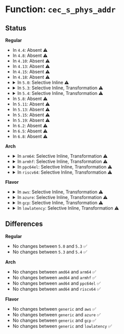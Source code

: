 # Function: <code>cec_s_phys_addr</code>

## Status
<b>Regular</b>
<ul>
<li>
In <code>4.4</code>: Absent ⚠️
</li>
<li>
In <code>4.8</code>: Absent ⚠️
</li>
<li>
In <code>4.10</code>: Absent ⚠️
</li>
<li>
In <code>4.13</code>: Absent ⚠️
</li>
<li>
In <code>4.15</code>: Absent ⚠️
</li>
<li>
In <code>4.18</code>: Absent ⚠️
</li>
<li>
<details>
<summary>In <code>5.0</code>: Selective Inline ⚠️</summary>

```c
void cec_s_phys_addr(struct cec_adapter *adap, u16 phys_addr, bool block);
```

**Collision:** Unique Global

**Inline:** Selective

**Transformation:** False

**Instances:**

```
In drivers/media/cec/cec-adap.c (ffffffff81806677)
Location: drivers/media/cec/cec-adap.c:1546
Inline: True
Inline callers:
  - drivers/media/cec/cec-adap.c:cec_s_phys_addr_from_edid
  - drivers/media/cec/cec-adap.c:cec_s_phys_addr_from_edid
Direct callers:
  - drivers/media/cec/cec-core.c:cec_cec_notify
```
**Symbols:**

```
ffffffff818066d0-ffffffff81806728: cec_s_phys_addr (STB_GLOBAL)
```
</details>
</li>
<li>
<details>
<summary>In <code>5.3</code>: Selective Inline, Transformation ⚠️</summary>

```c
void cec_s_phys_addr(struct cec_adapter *adap, u16 phys_addr, bool block);
```

**Collision:** Unique Global

**Inline:** Selective

**Transformation:** True

**Instances:**

```
In drivers/media/cec/cec-adap.c (ffffffff81846413)
Location: drivers/media/cec/cec-adap.c:1591
Inline: True
Inline callers:
  - drivers/media/cec/cec-adap.c:cec_s_phys_addr_from_edid
Direct callers:
  - drivers/media/cec/cec-core.c:cec_cec_notify
  - drivers/media/cec/cec-adap.c:cec_s_phys_addr_from_edid
  - drivers/media/cec/cec-notifier.c:cec_notifier_cec_adap_register
  - drivers/media/cec/cec-notifier.c:cec_notifier_conn_register
```
**Symbols:**

```
ffffffff81846350-ffffffff818463b3: cec_s_phys_addr.part.0 (STB_LOCAL)
ffffffff818463c0-ffffffff818463e5: cec_s_phys_addr (STB_GLOBAL)
```
</details>
</li>
<li>
<details>
<summary>In <code>5.4</code>: Selective Inline, Transformation ⚠️</summary>

```c
void cec_s_phys_addr(struct cec_adapter *adap, u16 phys_addr, bool block);
```

**Collision:** Unique Global

**Inline:** Selective

**Transformation:** True

**Instances:**

```
In drivers/media/cec/cec-adap.c (ffffffff81877d53)
Location: drivers/media/cec/cec-adap.c:1605
Inline: True
Inline callers:
  - drivers/media/cec/cec-adap.c:cec_s_phys_addr_from_edid
Direct callers:
  - drivers/media/cec/cec-core.c:cec_cec_notify
  - drivers/media/cec/cec-adap.c:cec_s_phys_addr_from_edid
  - drivers/media/cec/cec-notifier.c:cec_notifier_cec_adap_register
  - drivers/media/cec/cec-notifier.c:cec_notifier_conn_register
```
**Symbols:**

```
ffffffff81877c90-ffffffff81877cf3: cec_s_phys_addr.part.0 (STB_LOCAL)
ffffffff81877d00-ffffffff81877d25: cec_s_phys_addr (STB_GLOBAL)
```
</details>
</li>
<li>
In <code>5.8</code>: Absent ⚠️
</li>
<li>
In <code>5.11</code>: Absent ⚠️
</li>
<li>
In <code>5.13</code>: Absent ⚠️
</li>
<li>
In <code>5.15</code>: Absent ⚠️
</li>
<li>
In <code>5.19</code>: Absent ⚠️
</li>
<li>
In <code>6.2</code>: Absent ⚠️
</li>
<li>
In <code>6.5</code>: Absent ⚠️
</li>
<li>
In <code>6.8</code>: Absent ⚠️
</li>
</ul>
<b>Arch</b>
<ul>
<li>
<details>
<summary>In <code>arm64</code>: Selective Inline, Transformation ⚠️</summary>

```c
void cec_s_phys_addr(struct cec_adapter *adap, u16 phys_addr, bool block);
```

**Collision:** Unique Global

**Inline:** Selective

**Transformation:** True

**Instances:**

```
In drivers/media/cec/cec-adap.c (ffff800010abf81c)
Location: drivers/media/cec/cec-adap.c:1605
Inline: True
Inline callers:
  - drivers/media/cec/cec-adap.c:cec_s_phys_addr_from_edid
Direct callers:
  - drivers/media/cec/cec-core.c:cec_cec_notify
  - drivers/media/cec/cec-adap.c:cec_s_phys_addr_from_edid
  - drivers/media/cec/cec-notifier.c:cec_notifier_cec_adap_register
  - drivers/media/cec/cec-notifier.c:cec_notifier_conn_register
```
**Symbols:**

```
ffff800010abf728-ffff800010abf7a0: cec_s_phys_addr.part.0 (STB_LOCAL)
ffff800010abf7a0-ffff800010abf7f0: cec_s_phys_addr (STB_GLOBAL)
```
</details>
</li>
<li>
<details>
<summary>In <code>armhf</code>: Selective Inline, Transformation ⚠️</summary>

```c
void cec_s_phys_addr(struct cec_adapter *adap, u16 phys_addr, bool block);
```

**Collision:** Unique Global

**Inline:** Selective

**Transformation:** True

**Instances:**

```
In drivers/media/cec/cec-adap.c (c0ba151c)
Location: drivers/media/cec/cec-adap.c:1605
Inline: True
Inline callers:
  - drivers/media/cec/cec-adap.c:cec_s_phys_addr_from_edid
Direct callers:
  - drivers/media/cec/cec-core.c:cec_cec_notify
  - drivers/media/cec/cec-adap.c:cec_s_phys_addr_from_edid
  - drivers/media/cec/cec-notifier.c:cec_notifier_cec_adap_register
  - drivers/media/cec/cec-notifier.c:cec_notifier_conn_register
```
**Symbols:**

```
c0ba144c-c0ba14bc: cec_s_phys_addr.part.0 (STB_LOCAL)
c0ba14bc-c0ba14e8: cec_s_phys_addr (STB_GLOBAL)
```
</details>
</li>
<li>
<details>
<summary>In <code>ppc64el</code>: Selective Inline, Transformation ⚠️</summary>

```c
void cec_s_phys_addr(struct cec_adapter *adap, u16 phys_addr, bool block);
```

**Collision:** Unique Global

**Inline:** Selective

**Transformation:** True

**Instances:**

```
In drivers/media/cec/cec-adap.c (c000000000ba13b8)
Location: drivers/media/cec/cec-adap.c:1605
Inline: True
Inline callers:
  - drivers/media/cec/cec-adap.c:cec_s_phys_addr_from_edid
Direct callers:
  - drivers/media/cec/cec-core.c:cec_cec_notify
  - drivers/media/cec/cec-adap.c:cec_s_phys_addr_from_edid
  - drivers/media/cec/cec-notifier.c:cec_notifier_cec_adap_register
  - drivers/media/cec/cec-notifier.c:cec_notifier_conn_register
```
**Symbols:**

```
c000000000ba12a0-c000000000ba1348: cec_s_phys_addr.part.0 (STB_LOCAL)
c000000000ba1350-c000000000ba1378: cec_s_phys_addr (STB_GLOBAL)
```
</details>
</li>
<li>
<details>
<summary>In <code>riscv64</code>: Selective Inline, Transformation ⚠️</summary>

```c
void cec_s_phys_addr(struct cec_adapter *adap, u16 phys_addr, bool block);
```

**Collision:** Unique Global

**Inline:** Selective

**Transformation:** True

**Instances:**

```
In drivers/media/cec/cec-adap.c (ffffffe0006c10d2)
Location: drivers/media/cec/cec-adap.c:1605
Inline: True
Inline callers:
  - drivers/media/cec/cec-adap.c:cec_s_phys_addr_from_edid
Direct callers:
  - drivers/media/cec/cec-core.c:cec_cec_notify
  - drivers/media/cec/cec-adap.c:cec_s_phys_addr_from_edid
  - drivers/media/cec/cec-notifier.c:cec_notifier_cec_adap_register
  - drivers/media/cec/cec-notifier.c:cec_notifier_conn_register
```
**Symbols:**

```
ffffffe0006c0ff8-ffffffe0006c1068: cec_s_phys_addr.part.0 (STB_LOCAL)
ffffffe0006c1068-ffffffe0006c10aa: cec_s_phys_addr (STB_GLOBAL)
```
</details>
</li>
</ul>
<b>Flavor</b>
<ul>
<li>
<details>
<summary>In <code>aws</code>: Selective Inline, Transformation ⚠️</summary>

```c
void cec_s_phys_addr(struct cec_adapter *adap, u16 phys_addr, bool block);
```

**Collision:** Unique Global

**Inline:** Selective

**Transformation:** True

**Instances:**

```
In drivers/media/cec/cec-adap.c (ffffffff818202c3)
Location: drivers/media/cec/cec-adap.c:1605
Inline: True
Inline callers:
  - drivers/media/cec/cec-adap.c:cec_s_phys_addr_from_edid
Direct callers:
  - drivers/media/cec/cec-core.c:cec_cec_notify
  - drivers/media/cec/cec-adap.c:cec_s_phys_addr_from_edid
  - drivers/media/cec/cec-notifier.c:cec_notifier_cec_adap_register
  - drivers/media/cec/cec-notifier.c:cec_notifier_conn_register
```
**Symbols:**

```
ffffffff81820200-ffffffff81820263: cec_s_phys_addr.part.0 (STB_LOCAL)
ffffffff81820270-ffffffff81820295: cec_s_phys_addr (STB_GLOBAL)
```
</details>
</li>
<li>
<details>
<summary>In <code>azure</code>: Selective Inline, Transformation ⚠️</summary>

```c
void cec_s_phys_addr(struct cec_adapter *adap, u16 phys_addr, bool block);
```

**Collision:** Unique Global

**Inline:** Selective

**Transformation:** True

**Instances:**

```
In drivers/media/cec/cec-adap.c (ffffffff817e7963)
Location: drivers/media/cec/cec-adap.c:1605
Inline: True
Inline callers:
  - drivers/media/cec/cec-adap.c:cec_s_phys_addr_from_edid
Direct callers:
  - drivers/media/cec/cec-core.c:cec_cec_notify
  - drivers/media/cec/cec-adap.c:cec_s_phys_addr_from_edid
  - drivers/media/cec/cec-notifier.c:cec_notifier_cec_adap_register
  - drivers/media/cec/cec-notifier.c:cec_notifier_conn_register
```
**Symbols:**

```
ffffffff817e78a0-ffffffff817e7903: cec_s_phys_addr.part.0 (STB_LOCAL)
ffffffff817e7910-ffffffff817e7935: cec_s_phys_addr (STB_GLOBAL)
```
</details>
</li>
<li>
<details>
<summary>In <code>gcp</code>: Selective Inline, Transformation ⚠️</summary>

```c
void cec_s_phys_addr(struct cec_adapter *adap, u16 phys_addr, bool block);
```

**Collision:** Unique Global

**Inline:** Selective

**Transformation:** True

**Instances:**

```
In drivers/media/cec/cec-adap.c (ffffffff8186d203)
Location: drivers/media/cec/cec-adap.c:1605
Inline: True
Inline callers:
  - drivers/media/cec/cec-adap.c:cec_s_phys_addr_from_edid
Direct callers:
  - drivers/media/cec/cec-core.c:cec_cec_notify
  - drivers/media/cec/cec-adap.c:cec_s_phys_addr_from_edid
  - drivers/media/cec/cec-notifier.c:cec_notifier_cec_adap_register
  - drivers/media/cec/cec-notifier.c:cec_notifier_conn_register
```
**Symbols:**

```
ffffffff8186d140-ffffffff8186d1a3: cec_s_phys_addr.part.0 (STB_LOCAL)
ffffffff8186d1b0-ffffffff8186d1d5: cec_s_phys_addr (STB_GLOBAL)
```
</details>
</li>
<li>
<details>
<summary>In <code>lowlatency</code>: Selective Inline, Transformation ⚠️</summary>

```c
void cec_s_phys_addr(struct cec_adapter *adap, u16 phys_addr, bool block);
```

**Collision:** Unique Global

**Inline:** Selective

**Transformation:** True

**Instances:**

```
In drivers/media/cec/cec-adap.c (ffffffff81887193)
Location: drivers/media/cec/cec-adap.c:1605
Inline: True
Inline callers:
  - drivers/media/cec/cec-adap.c:cec_s_phys_addr_from_edid
Direct callers:
  - drivers/media/cec/cec-core.c:cec_cec_notify
  - drivers/media/cec/cec-adap.c:cec_s_phys_addr_from_edid
  - drivers/media/cec/cec-notifier.c:cec_notifier_cec_adap_register
  - drivers/media/cec/cec-notifier.c:cec_notifier_conn_register
```
**Symbols:**

```
ffffffff818870d0-ffffffff81887133: cec_s_phys_addr.part.0 (STB_LOCAL)
ffffffff81887140-ffffffff81887165: cec_s_phys_addr (STB_GLOBAL)
```
</details>
</li>
</ul>

## Differences
<b>Regular</b>
<ul>
<li>
No changes between <code>5.0</code> and <code>5.3</code> ✅
</li>
<li>
No changes between <code>5.3</code> and <code>5.4</code> ✅
</li>
</ul>
<b>Arch</b>
<ul>
<li>
No changes between <code>amd64</code> and <code>arm64</code> ✅
</li>
<li>
No changes between <code>amd64</code> and <code>armhf</code> ✅
</li>
<li>
No changes between <code>amd64</code> and <code>ppc64el</code> ✅
</li>
<li>
No changes between <code>amd64</code> and <code>riscv64</code> ✅
</li>
</ul>
<b>Flavor</b>
<ul>
<li>
No changes between <code>generic</code> and <code>aws</code> ✅
</li>
<li>
No changes between <code>generic</code> and <code>azure</code> ✅
</li>
<li>
No changes between <code>generic</code> and <code>gcp</code> ✅
</li>
<li>
No changes between <code>generic</code> and <code>lowlatency</code> ✅
</li>
</ul>
